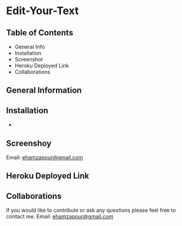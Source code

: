 # Edit-Your-Text

## Table of Contents
* General Info
* Installation
* Screenshot
* Heroku Deployed Link
* Collaborations

## General Information


## Installation
* 

## Screenshoy
Email: ehamzapour@gmail.com

## Heroku Deployed Link

## Collaborations
If you would like to contribute or ask any questions please feel free to contact me.
Email: ehamzapour@gmail.com